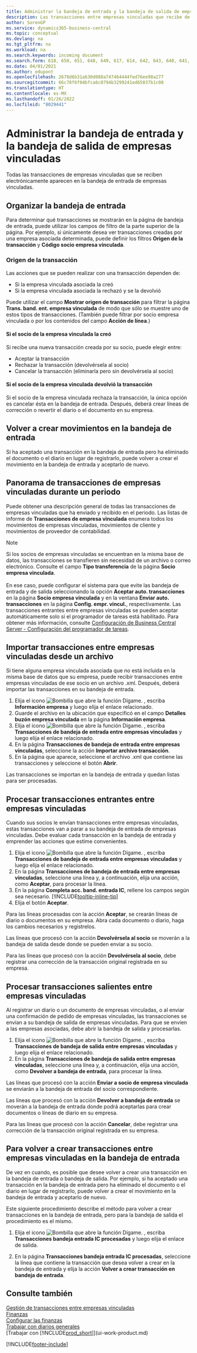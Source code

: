 ```yaml
---
title: Administrar la bandeja de entrada y la bandeja de salida de empresas vinculadas
description: Las transacciones entre empresas vinculadas que recibe de los socios IC se muestran en la bandeja de entrada IC donde se procesan manual o automáticamente.
author: SorenGP
ms.service: dynamics365-business-central
ms.topic: conceptual
ms.devlang: na
ms.tgt_pltfrm: na
ms.workload: na
ms.search.keywords: incoming document
ms.search.form: 618, 650, 651, 648, 649, 617, 614, 642, 643, 640, 641, 613, 616, 646, 647, 644, 645, 615, 619, 612, 638, 639, 636, 637, 611
ms.date: 04/01/2021
ms.author: edupont
ms.openlocfilehash: 2678d6b31a630d088a747464444fed76ee98a277
ms.sourcegitcommit: 66c78f6f04bfca6c0794b3299241ed65037b1c08
ms.translationtype: HT
ms.contentlocale: es-MX
ms.lasthandoff: 01/26/2022
ms.locfileid: "8029441"
---
```

# <a name="manage-the-intercompany-inbox-and-outbox"></a>Administrar la bandeja de entrada y la bandeja de salida de empresas vinculadas
Todas las transacciones de empresas vinculadas que se reciben electrónicamente aparecen en la bandeja de entrada de empresas vinculadas.  

## <a name="organizing-the-inbox"></a>Organizar la bandeja de entrada  
 Para determinar qué transacciones se mostrarán en la página de bandeja de entrada, puede utilizar los campos de filtro de la parte superior de la página. Por ejemplo, si únicamente desea ver transacciones creadas por una empresa asociada determinada, puede definir los filtros **Origen de la transacción** y **Código socio empresa vinculada**.  

### <a name="transaction-source"></a>Origen de la transacción  
Las acciones que se pueden realizar con una transacción dependen de:  

- Si la empresa vinculada asociada la creó  
- Si la empresa vinculada asociada la rechazó y se la devolvió  

Puede utilizar el campo **Mostrar origen de transacción** para filtrar la página **Trans. band. ent. empresa vinculada** de modo que sólo se muestre uno de estos tipos de transacciones. (También puede filtrar por socio empresa vinculada o por los contenidos del campo **Acción de línea**.)  

#### <a name="created-by-intercompany-partner"></a>Si el socio de la empresa vinculada la creó  
 Si recibe una nueva transacción creada por su socio, puede elegir entre:

- Aceptar la transacción  
- Rechazar la transacción (devolvérsela al socio)  
- Cancelar la transacción (eliminarla pero sin devolvérsela al socio)  

#### <a name="returned-from-intercompany-partner"></a>Si el socio de la empresa vinculada devolvió la transacción  
 Si el socio de la empresa vinculada rechaza la transacción, la única opción es cancelar ésta en la bandeja de entrada. Después, deberá crear líneas de corrección o revertir el diario o el documento en su empresa.  

## <a name="recreating-inbox-entries"></a>Volver a crear movimientos en la bandeja de entrada  
 Si ha aceptado una transacción en la bandeja de entrada pero ha eliminado el documento o el diario en lugar de registrarlo, puede volver a crear el movimiento en la bandeja de entrada y aceptarlo de nuevo.  

## <a name="getting-an-overview-of-intercompany-transactions-for-a-period"></a>Panorama de transacciones de empresas vinculadas durante un periodo  
 Puede obtener una descripción general de todas las transacciones de empresas vinculadas que ha enviado y recibido en el periodo. Las listas de informe de **Transacciones de empresa vinculada** enumera todos los movimientos de empresas vinculadas, movimientos de cliente y movimientos de proveedor de contabilidad.

 > [!NOTE]  
 > Si los socios de empresas vinculadas se encuentran en la misma base de datos, las transacciones se transfieren sin necesidad de un archivo o correo electrónico. Consulte el campo **Tipo transferencia** de la página **Socio empresa vinculada**. <br /><br />
En ese caso, puede configurar el sistema para que evite las bandeja de entrada y de salida seleccionando la opción **Aceptar auto. transacciones** en la página **Socio empresa vinculada** y en la ventana **Enviar auto. transacciones** en la página **Config. empr. vincul.**, respectivamente. Las transacciones entrantes entre empresas vinculadas se pueden aceptar automáticamente solo si el programador de tareas está habilitado. Para obtener más información, consulte [Configuración de Business Central Server - Configuración del programador de tareas](/dynamics365/business-central/dev-itpro/administration/configure-server-instance#Task).

## <a name="to-import-intercompany-transactions-from-a-file"></a>Importar transacciones entre empresas vinculadas desde un archivo  
Si tiene alguna empresa vinculada asociada que no está incluida en la misma base de datos que su empresa, puede recibir transacciones entre empresas vinculadas de ese socio en un archivo .xml. Después, deberá importar las transacciones en su bandeja de entrada.  

1.  Elija el icono ![Bombilla que abre la función Dígame.](media/ui-search/search_small.png "Dígame qué desea hacer") , escriba **Información empresa** y luego elija el enlace relacionado.
2. Guarde el archivo en la ubicación que especificó en el campo **Detalles buzón empresa vinculada** en la página **Información empresa**.  
3. Elija el icono ![Bombilla que abre la función Dígame.](media/ui-search/search_small.png "Dígame qué desea hacer") , escriba **Transacciones de bandeja de entrada entre empresas vinculadas** y luego elija el enlace relacionado.
4. En la página **Transacciones de bandeja de entrada entre empresas vinculadas**, seleccione la acción **Importar archivo transacción**.  
5. En la página que aparece, seleccione el archivo .xml que contiene las transacciones y seleccione el botón **Abrir**.  

Las transacciones se importan en la bandeja de entrada y quedan listas para ser procesadas.

## <a name="to-process-incoming-intercompany-transactions"></a>Procesar transacciones entrantes entre empresas vinculadas  
Cuando sus socios le envían transacciones entre empresas vinculadas, estas transacciones van a parar a su bandeja de entrada de empresas vinculadas. Debe evaluar cada transacción en la bandeja de entrada y emprender las acciones que estime convenientes.  

1. Elija el icono ![Bombilla que abre la función Dígame.](media/ui-search/search_small.png "Dígame qué desea hacer") , escriba **Transacciones de bandeja de entrada entre empresas vinculadas** y luego elija el enlace relacionado.  
2. En la página **Transacciones de bandeja de entrada entre empresas vinculadas**, seleccione una línea y, a continuación, elija una acción, como **Aceptar**, para procesar la línea.
3. En la página **Completa acc. band. entrada IC**, rellene los campos según sea necesario. [!INCLUDE[tooltip-inline-tip](includes/tooltip-inline-tip_md.md)]
4. Elija el botón **Aceptar**.  

Para las líneas procesadas con la acción **Aceptar**, se crearán líneas de diario o documentos en su empresa. Abra cada documento o diario, haga los cambios necesarios y regístrelos.  

Las líneas que procesó con la acción **Devolvérsela al socio** se moverán a la bandeja de salida desde donde se pueden enviar a su socio.

Para las líneas que procesó con la acción **Devolvérsela al socio**, debe registrar una corrección de la transacción original registrada en su empresa.

## <a name="to-process-outgoing-intercompany-transactions"></a>Procesar transacciones salientes entre empresas vinculadas  
Al registrar un diario o un documento de empresas vinculadas, o al enviar una confirmación de pedido de empresas vinculadas, las transacciones se envían a su bandeja de salida de empresas vinculadas. Para que se envíen a las empresas asociadas, debe abrir la bandeja de salida y procesarlas.  

1.  Elija el icono ![Bombilla que abre la función Dígame.](media/ui-search/search_small.png "Dígame qué desea hacer") , escriba **Transacciones de bandeja de salida entre empresas vinculadas** y luego elija el enlace relacionado.  
2. En la página **Transacciones de bandeja de salida entre empresas vinculadas**, seleccione una línea y, a continuación, elija una acción, como **Devolver a bandeja de entrada**, para procesar la línea.

Las líneas que procesó con la acción **Enviar a socio de empresa vinculada** se enviarán a la bandeja de entrada del socio correspondiente.

Las líneas que procesó con la acción **Devolver a bandeja de entrada** se moverán a la bandeja de entrada donde podrá aceptarlas para crear documentos o líneas de diario en su empresa.  

Para las líneas que procesó con la acción **Cancelar**, debe registrar una corrección de la transacción original registrada en su empresa.  

## <a name="to-recreate-intercompany-inbox-transactions"></a>Para volver a crear transacciones entre empresas vinculadas en la bandeja de entrada  
De vez en cuando, es posible que desee volver a crear una transacción en la bandeja de entrada o bandeja de salida. Por ejemplo, si ha aceptado una transacción en la bandeja de entrada pero ha eliminado el documento o el diario en lugar de registrarlo, puede volver a crear el movimiento en la bandeja de entrada y aceptarlo de nuevo.  

Este siguiente procedimiento describe el método para volver a crear transacciones en la bandeja de entrada, pero para la bandeja de salida el procedimiento es el mismo.

  1.  Elija el icono ![Bombilla que abre la función Dígame.](media/ui-search/search_small.png "Dígame qué desea hacer") , escriba **Transacciones bandeja entrada IC procesadas** y luego elija el enlace de salida.  

  2.  En la página **Transacciones bandeja entrada IC procesadas**, seleccione la línea que contiene la transacción que desea volver a crear en la bandeja de entrada y elija la acción **Volver a crear transacción en bandeja de entrada**.  

## <a name="see-also"></a>Consulte también
[Gestión de transacciones entre empresas vinculadas](intercompany-manage.md)  
[Finanzas](finance.md)  
[Configurar las finanzas](finance-setup-finance.md)  
[Trabajar con diarios generales](ui-work-general-journals.md)  
[Trabajar con [!INCLUDE[prod_short](includes/prod_short.md)]](ui-work-product.md)


[!INCLUDE[footer-include](includes/footer-banner.md)]
